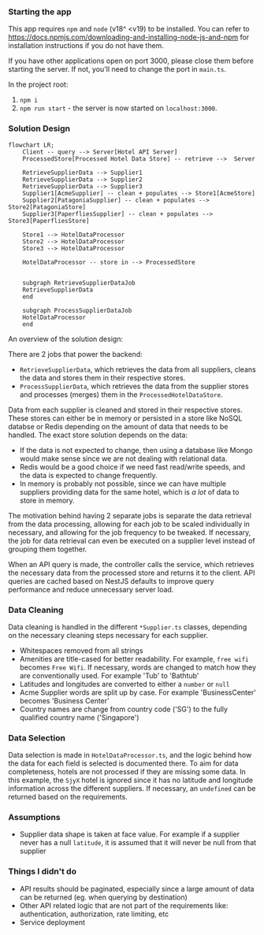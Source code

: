 ### Starting the app
This app requires `npm` and `node` (v18^ <v19) to be installed. You can refer to
https://docs.npmjs.com/downloading-and-installing-node-js-and-npm for installation instructions if you do not have them.

If you have other applications open on port 3000, please close them before starting the server. If not, you'll need to change the port in `main.ts`.

In the project root:
1. `npm i`
2. `npm run start` - the server is now started on `localhost:3000`. 

### Solution Design
```mermaid
flowchart LR;
    Client -- query --> Server[Hotel API Server]
    ProcessedStore[Processed Hotel Data Store] -- retrieve -->  Server 

    RetrieveSupplierData --> Supplier1
    RetrieveSupplierData --> Supplier2
    RetrieveSupplierData --> Supplier3
    Supplier1[AcmeSupplier] -- clean + populates --> Store1[AcmeStore]
    Supplier2[PatagoniaSupplier] -- clean + populates --> Store2[PatagoniaStore]
    Supplier3[PaperfliesSupplier] -- clean + populates --> Store3[PaperfliesStore]

    Store1 --> HotelDataProcessor
    Store2 --> HotelDataProcessor
    Store3 --> HotelDataProcessor

    HotelDataProcessor -- store in --> ProcessedStore


    subgraph RetrieveSupplierDataJob
    RetrieveSupplierData
    end

    subgraph ProcessSupplierDataJob
    HotelDataProcessor
    end
```
An overview of the solution design:

There are 2 jobs that power the backend:
- `RetrieveSupplierData`,  which retrieves the data from all suppliers, cleans the data and stores them in their respective stores.
- `ProcessSupplierData`, which retrieves the data from the supplier stores and processes (merges) them in the `ProcessedHotelDataStore`.

Data from each supplier is cleaned and stored in their respective stores. These stores can either be in memory or persisted in a store like NoSQL databse or Redis depending
on the amount of data that needs to be handled. The exact store solution depends on the data: 
- If the data is not expected to change, then using a database like Mongo would make sense since we are not dealing with relational data.
- Redis would be a good choice if we need fast read/write speeds, and the data is expected to change frequently.
- In memory is probably not possible, since we can have multiple suppliers providing data for the same hotel,
which is _a lot_ of data to store in memory.

The motivation behind having 2 separate jobs is separate the data retrieval from the data processing, allowing for each job to be scaled individually
in necessary, and allowing for the job frequency to be tweaked. If necessary, the job for data retrieval can even be executed on a supplier level
instead of grouping them together.

When an API query is made, the controller calls the service, which retrieves the necessary data from the processed store and returns it to the client. 
API queries are cached based on NestJS defaults to improve query performance and reduce unnecessary server load.

### Data Cleaning
Data cleaning is handled in the different `*Supplier.ts` classes, depending on the necessary cleaning steps necessary for each supplier.

- Whitespaces removed from all strings
- Amenities are title-cased for better readability. For example, `free wifi` becomes `Free Wifi`. If necessary, words are changed
  to match how they are conventionally used. For example 'Tub' to 'Bathtub'
- Latitudes and longitudes are converted to either a `number` or `null`
- Acme Supplier words are split up by case. For example 'BusinessCenter' becomes 'Business Center'
- Country names are change from country code ('SG') to the fully qualified country name ('Singapore')


### Data Selection
Data selection is made in `HotelDataProcessor.ts`, and the logic behind how the data for each field is selected is documented there.
To aim for data completeness, hotels are not processed if they are missing some data. In this
example, the `SjyX` hotel is ignored since it has no latitude and longitude information across the different suppliers.
If necessary, an `undefined` can be returned based on the requirements.

### Assumptions
- Supplier data shape is taken at face value. For example
    if a supplier never has a null `latitude`, it is assumed that it will never be null from that supplier

### Things I didn't do
- API results should be paginated, especially since a large amount of data can be returned (eg. when querying by destination)
- Other API related logic that are not part of the requirements like: authentication, authorization, rate limiting, etc
- Service deployment
